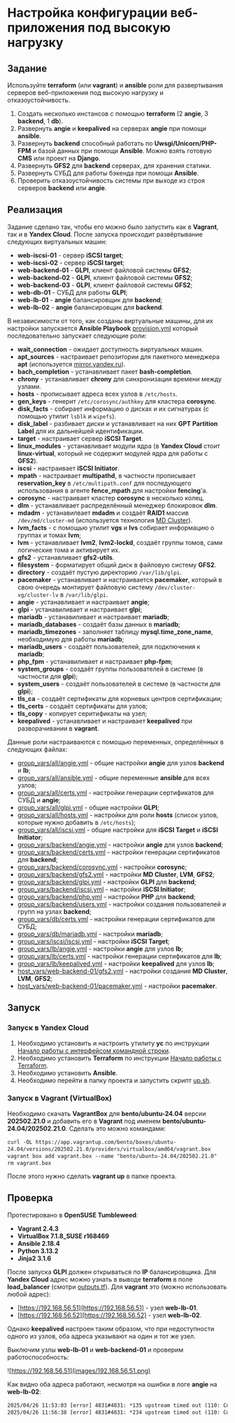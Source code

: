 # Настройка конфигурации веб-приложения под высокую нагрузку

## Задание

Используйте **terraform** (или **vagrant**) и **ansible** роли для развертывания серверов веб-приложения под высокую нагрузку и отказоустойчивость.

1. Создать несколько инстансов с помощью **terraform** (2 **angie**, 3 **backend**, 1 **db**).
2. Развернуть **angie** и **keepalived** на серверах **angie** при помощи **ansible**.
3. Развернуть **backend** способный работать по **Uwsgi/Unicorn/PHP-FPM** и базой данных при помощи **Ansible**. Можно взять готовую **CMS** или проект на **Django**.
4. Развернуть **GFS2** для **backend** серверах, для хранения статики.
5. Развернуть СУБД для работы бэкенда при помощи **Ansible**.
6. Проверить отказоустойчивость системы при выходе из строя серверов **backend** или **angie**.

## Реализация

Задание сделано так, чтобы его можно было запустить как в **Vagrant**, так и в **Yandex Cloud**. После запуска происходит развёртывание следующих виртуальных машин:

- **web-iscsi-01** - сервер **iSCSI target**;
- **web-iscsi-02** - сервер **iSCSI target**;
- **web-backend-01** - **GLPI**, клиент файловой системы **GFS2**;
- **web-backend-02** - **GLPI**, клиент файловой системы **GFS2**;
- **web-backend-03** - **GLPI**, клиент файловой системы **GFS2**;
- **web-db-01** - СУБД для работы **GLPI**;
- **web-lb-01** - **angie** балансировщик для **backend**;
- **web-lb-02** - **angie** балансировщик для **backend**.

В независимости от того, как созданы виртуальные машины, для их настройки запускается **Ansible Playbook** [provision.yml](provision.yml) который последовательно запускает следующие роли:

- **wait_connection** - ожидает доступность виртуальных машин.
- **apt_sources** - настраивает репозитории для пакетного менеджера **apt** (используется [mirror.yandex.ru](https://mirror.yandex.ru)).
- **bach_completion** - устанавливает пакет **bash-completion**.
- **chrony** - устанавливает **chrony** для синхронизации времени между узлами.
- **hosts** - прописывает адреса всех узлов в `/etc/hosts`.
- **gen_keys** - генерит `/etc/corosync/authkey` для кластера **corosync**.
- **disk_facts** - собирает информацию о дисках и их сигнатурах (с помощью утилит `lsblk` и `wipefs`).
- **disk_label** - разбивает диски и устанавливает на них **GPT Partition Label** для их дальнейшей идентификации.
- **target** - настраивает сервер **iSCSI Target**.
- **linux_modules** - устанавливает модули ядра (в **Yandex Cloud** стоит **linux-virtual**, который не содержит модулей ядра для работы с **GFS2**).
- **iscsi** - настраивает **iSCSI Initiator**.
- **mpath** - настраивает **multipathd**, в частности прописывает **reservation_key** в `/etc/multipath.conf` для последующего использования в агенте **fence_mpath** для настройки **fencing**'а.
- **corosync** - настраивает кластер **corosync** в несколько колец.
- **dlm** - устанавливает распределённый менеджер блокировок **dlm**.
- **mdadm** - устанавилвает **mdadm** и создаёт **RAID1** массив `/dev/md/cluster-md` (используется технология [MD Cluster](https://docs.kernel.org/driver-api/md/md-cluster.html)).
- **lvm_facts** - с помощью утилит **vgs** и **lvs** собирает информацию о группах и томах **lvm**;
- **lvm** - устанавливает **lvm2**, **lvm2-lockd**, создаёт группы томов, сами логические тома и активирует их.
- **gfs2** - устанавливает **gfs2-utils**.
- **filesystem** - форматирует общий диск в файловую систему **GFS2**.
- **directory** - создаёт пустую директорию `/var/lib/glpi`.
- **pacemaker** - устанавливает и настраивается **pacemaker**, который в свою очередь монтирует файловую систему `/dev/cluster-vg/cluster-lv` в `/var/lib/glpi`.
- **angie** - устанавливает и настраивает **angie**;
- **glpi** - устанавиливает и настраивает **glpi**;
- **mariadb** - устанавиливает и настраивает **mariadb**;
- **mariadb_databases** - создаёт базы данных в **mariadb**;
- **mariadb_timezones** - заполняет таблицу **mysql.time_zone_name**, необходимую для работы **mariadb**;
- **mariadb_users** - создаёт пользователей, для подключения к **mariadb**;
- **php_fpm** - устанавиливает и настраивает **php-fpm**;
- **system_groups** - создаёт группы пользователей в системе (в частности для **glpi**);
- **system_users** - создаёт пользователей в системе (в частности для **glpi**);
- **tls_ca** - создаёт сертификаты для корневых центров сертификации;
- **tls_certs** - создаёт сертификаты для узлов;
- **tls_copy** - копирует серитификаты на узел;
- **keepalived** - устанавливает и настраивает **keepalived** при разворачивании в **vagrant**.

Данные роли настраиваются с помощью переменных, определённых в следующих файлах:

- [group_vars/all/angie.yml](group_vars/all/angie.yml) - общие настройки **angie** для узлов **backend** и **lb**;
- [group_vars/all/ansible.yml](group_vars/all/ansible.yml) - общие переменные **ansible** для всех узлов;
- [group_vars/all/certs.yml](group_vars/all/certs.yml) - настройки генерации сертификатов для СУБД и **angie**;
- [group_vars/all/glpi.yml](group_vars/all/glpi.yml) - общие настройки **GLPI**;
- [group_vars/all/hosts.yml](group_vars/all/hosts.yml) - настройки для роли **hosts** (список узлов, которые нужно добавить в `/etc/hosts`);
- [group_vars/all/iscsi.yml](group_vars/all/iscsi.yml) - общие настройки для **iSCSI Target** и **iSCSI Initiator**;
- [group_vars/backend/angie.yml](group_vars/backend/angie.yml) - настройки **angie** для узлов **backend**;
- [group_vars/backend/certs.yml](group_vars/backend/certs.yml) - настройки генерации сертификатов для **backend**;
- [group_vars/backend/corosync.yml](group_vars/backend/corosync.yml) - настройки **corosync**;
- [group_vars/backend/gfs2.yml](group_vars/backend/gfs2.yml) - настройки **MD Cluster**, **LVM**, **GFS2**;
- [group_vars/backend/glpi.yml](group_vars/backend/glpi.yml) - настройки **GLPI** для **backend**;
- [group_vars/backend/iscsi.yml](group_vars/backend/iscsi.yml) - настройки **iSCSI Initiator**;
- [group_vars/backend/php.yml](group_vars/backend/php.yml) - настройки **PHP** для **backend**;
- [group_vars/backend/users.yml](group_vars/backend/users.yml) - настройки создания пользователей и групп на узлах **backend**;
- [group_vars/db/certs.yml](group_vars/backend/certs.yml) - настройки генерации сертификатов для СУБД;
- [group_vars/db/mariadb.yml](group_vars/backend/mariadb.yml) - настройки **mariadb**;
- [group_vars/iscsi/iscsi.yml](group_vars/iscsi/iscsi.yml) - настройки **iSCSI Target**;
- [group_vars/lb/angie.yml](group_vars/lb/angie.yml) - настройки **angie** для узлов **lb**;
- [group_vars/lb/certs.yml](group_vars/lb/certs.yml) - настройки генерации сертификатов для **lb**;
- [group_vars/lb/keepalived.yml](group_vars/lb/keepalived.yml) - настройки **keepalived** для узлов **lb**;
- [host_vars/web-backend-01/gfs2.yml](host_vars/web-backend-01gfs2.yml) - настройки создания **MD Cluster**, **LVM**, **GFS2**;
- [host_vars/web-backend-01/pacemaker.yml](host_vars/web-backend-01/pacemaker.yml) - настройки **pacemaker**.

## Запуск

### Запуск в Yandex Cloud

1. Необходимо установить и настроить утилиту **yc** по инструкции [Начало работы с интерфейсом командной строки](https://yandex.cloud/ru/docs/cli/quickstart).
2. Необходимо установить **Terraform** по инструкции [Начало работы с Terraform](https://yandex.cloud/ru/docs/tutorials/infrastructure-management/terraform-quickstart).
3. Необходимо установить **Ansible**.
4. Необходимо перейти в папку проекта и запустить скрипт [up.sh](up.sh).

### Запуск в Vagrant (VirtualBox)

Необходимо скачать **VagrantBox** для **bento/ubuntu-24.04** версии **202502.21.0** и добавить его в **Vagrant** под именем **bento/ubuntu-24.04/202502.21.0**. Сделать это можно командами:

```shell
curl -OL https://app.vagrantup.com/bento/boxes/ubuntu-24.04/versions/202502.21.0/providers/virtualbox/amd64/vagrant.box
vagrant box add vagrant.box --name "bento/ubuntu-24.04/202502.21.0"
rm vagrant.box
```

После этого нужно сделать **vagrant up** в папке проекта.

## Проверка

Протестировано в **OpenSUSE Tumbleweed**:

- **Vagrant 2.4.3**
- **VirtualBox 7.1.8_SUSE r168469**
- **Ansible 2.18.4**
- **Python 3.13.2**
- **Jinja2 3.1.6**

После запуска **GLPI** должен открываться по **IP** балансировщика. Для **Yandex Cloud** адрес можно узнать в выводе **terraform** в поле **load_balancer** (смотри [outputs.tf](outputs.tf)). Для **vagrant** это (можно использовать любой адрес):

- [https://192.168.56.51](https://192.168.56.51) - узел **web-lb-01**.
- [https://192.168.56.52](https://192.168.56.52) - узел **web-lb-02**.

Однако **keepalived** настроен таким образом, что при недоступности одного из узлов, оба адреса указывают на один и тот же узел.

Выключим узлы **web-lb-01** и **web-backend-01** и проверим работоспособность:

![https://192.168.56.51](images/192.168.56.51.png)

Как видно оба адреса работают, несмотря на ошибки в логе **angie** на **web-lb-02**:

```txt
2025/04/26 11:53:03 [error] 4831#4831: *135 upstream timed out (110: Connection timed out) while connecting to upstream, client: 192.168.56.1, server: , request: "GET /ajax/dashboard.php?action=get_filter_data&dashboard=central HTTP/2.0", upstream: "https://192.168.56.21:443/ajax/dashboard.php?action=get_filter_data&dashboard=central", host: "192.168.56.52", referrer: "https://192.168.56.52/front/central.php"
2025/04/26 11:56:38 [error] 4831#4831: *234 upstream timed out (110: Connection timed out) while connecting to upstream, client: 192.168.56.1, server: , request: "GET /ajax/dashboard.php?action=get_filter_data&dashboard=central HTTP/2.0", upstream: "https://192.168.56.21:443/ajax/dashboard.php?action=get_filter_data&dashboard=central", host: "192.168.56.51", referrer: "https://192.168.56.51/front/central.php"
```
